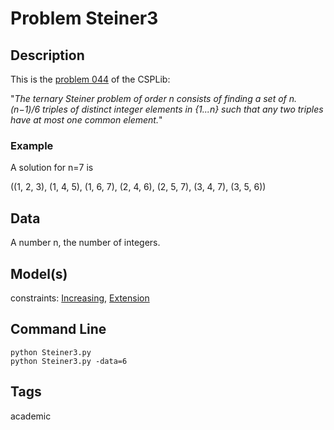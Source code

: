 # Problem Steiner3
## Description
This is the [problem 044](https://www.csplib.org/Problems/prob044/) of the CSPLib:

"*The ternary Steiner problem of order n consists of finding a set of n.(n−1)/6 triples of distinct integer
elements in {1...n} such that any two triples have at most one common element.*"


### Example
A solution for n=7 is

((1, 2, 3), (1, 4, 5), (1, 6, 7), (2, 4, 6), (2, 5, 7), (3, 4, 7), (3, 5, 6))

## Data
A number n, the number of integers.

## Model(s)

  constraints: [Increasing](http://pycsp.org/documentation/constraints/Increasing), [Extension](http://pycsp.org/documentation/constraints/Extension)

## Command Line
```
python Steiner3.py
python Steiner3.py -data=6
```

## Tags
 academic
